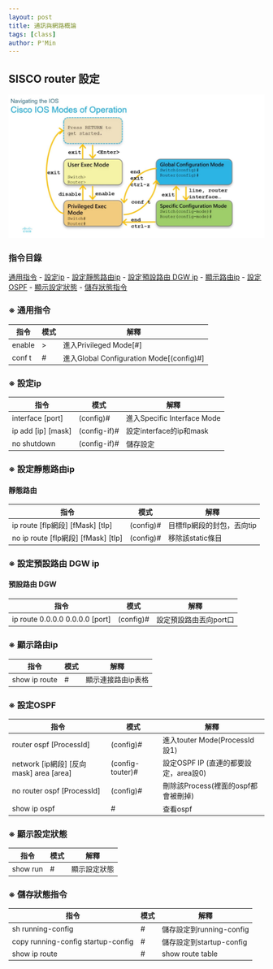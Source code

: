 ```yaml
---
layout: post
title: 通訊與網路概論
tags: [class]
author: P'Min
---
```



## SISCO router 設定
<img src="/assets/img/post_img_1.png">

### 指令目錄
<a href="#user-content--通用指令">通用指令</a> - <a href="#user-content--設定ip">設定ip</a> - <a href="#user-content--設定靜態路由ip">設定靜態路由ip</a> - <a href="#user-content--設定預設路由-DGW-ip">設定預設路由 DGW ip</a> - <a href="#user-content--顯示路由ip">顯示路由ip</a> - <a href="#user-content--設定OSPF">設定OSPF</a> - <a href="#user-content--顯示設定狀態">顯示設定狀態</a> - <a href="#user-content--儲存狀態指令">儲存狀態指令</a>

### ※ 通用指令
| 指令   | 模式 | 解釋                                     |
| ------ | ---- | ---------------------------------------- |
| enable | >    | 進入Privileged Mode[#]                   |
| conf t | #    | 進入Global Configuration Mode[(config)#] |

### ※ 設定ip
| 指令               | 模式         | 解釋                        |
| ------------------ | ------------ | --------------------------- |
| interface [port]   | (config)#    | 進入Specific Interface Mode |
| ip add [ip] [mask] | (config-if)# | 設定interface的ip和mask     |
| no shutdown        | (config-if)# | 儲存設定                    |

### ※ 設定靜態路由ip
#### 靜態路由
| 指令                                | 模式      | 解釋                       |
| ----------------------------------- | --------- | -------------------------- |
| ip route [fIp網段] [fMask] [tIp]    | (config)# | 目標fIp網段的封包，丟向tip |
| no ip route [fIp網段] [fMask] [tIp] | (config)# | 移除該static條目           |

### ※ 設定預設路由 DGW ip
#### 預設路由 DGW
| 指令                            | 模式      | 解釋                   |
| ------------------------------- | --------- | ---------------------- |
| ip route 0.0.0.0 0.0.0.0 [port] | (config)# | 設定預設路由丟向port口 |

### ※ 顯示路由ip
| 指令          | 模式 | 解釋               |
| ------------- | ---- | ------------------ |
| show ip route | #    | 顯示連接路由ip表格 |

### ※ 設定OSPF
| 指令                                    | 模式             | 解釋                                  |
| --------------------------------------- | ---------------- | ------------------------------------- |
| router ospf [ProcessId]                 | (config)#        | 進入touter Mode(ProcessId設1)         |
| network [ip網段] [反向mask] area [area] | (config-touter)# | 設定OSPF IP (直連的都要設定，area設0) |
| no router ospf [ProcessId]              | (config)#        | 刪除該Process(裡面的ospf都會被刪掉)   |
| show ip ospf                            | #                | 查看ospf                              |

### ※ 顯示設定狀態
| 指令     | 模式 | 解釋         |
| -------- | ---- | ------------ |
| show run | #    | 顯示設定狀態 |

### ※ 儲存狀態指令
| 指令                               | 模式 | 解釋                     |
| ---------------------------------- | ---- | ------------------------ |
| sh running-config                  | #    | 儲存設定到running-config |
| copy running-config startup-config | #    | 儲存設定到startup-config |
| show ip route                      | #    | show route table         |